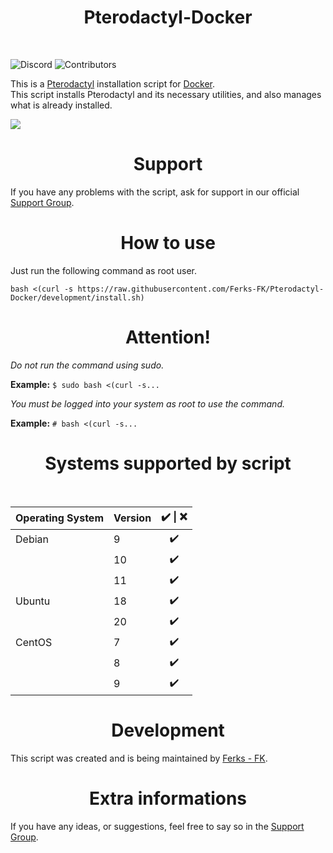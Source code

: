 <h1 align="center"> 
    Pterodactyl-Docker
</h1>
</br>

![Discord](https://img.shields.io/discord/876934115302178876?label=DISCORD&style=for-the-badge)
![Contributors](https://img.shields.io/github/contributors/Ferks-FK/Pterodactyl-Docker?style=for-the-badge)

This is a [Pterodactyl](https://pterodactyl.io) installation script for [Docker](https://www.docker.com/).<br>
This script installs Pterodactyl and its necessary utilities, and also manages what is already installed.
<br>

<img src="https://user-images.githubusercontent.com/69549678/150687469-2c3f57c0-765d-4460-9b37-369213f97ee7.PNG"></img>


<h1 align="center">Support</h1>


If you have any problems with the script, ask for support in our official [Support Group](https://discord.gg/buDBbSGJmQ).

<h1 align="center">How to use</h1>

Just run the following command as root user.

```
bash <(curl -s https://raw.githubusercontent.com/Ferks-FK/Pterodactyl-Docker/development/install.sh)
```
<h1 align="center">Attention!</h1>

*Do not run the command using sudo.*

**Example:** ```$ sudo bash <(curl -s...```

*You must be logged into your system as root to use the command.*

**Example:** ```# bash <(curl -s...```


<h1 align="center">Systems supported by script</h1></br>

|   Operating System    |  Version       | ✔️ \| ❌    |
| :---                  |     :---       | :---:      |
| Debian                | 9              | ✔️         |
|                       | 10             | ✔️         |
|                       | 11             | ✔️         |
| Ubuntu                | 18             | ✔️         |
|                       | 20             | ✔️         |
| CentOS                | 7              | ✔️         |
|                       | 8              | ✔️         |
|                       | 9              | ✔️         |

<h1 align="center">Development</h1>

This script was created and is being maintained by [Ferks - FK](https://github.com/Ferks-FK).

<h1 align="center">Extra informations</h1>

If you have any ideas, or suggestions, feel free to say so in the [Support Group](https://discord.gg/buDBbSGJmQ).
